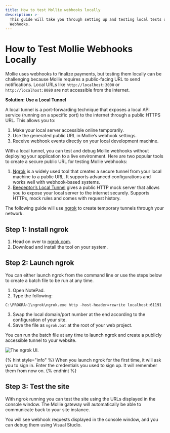 ```yaml
---
title: How to test Mollie webhooks locally
description: >-
  This guide will take you through setting up and testing local tests of Mollie
  Webhooks.
---
```


# How to Test Mollie Webhooks Locally

Mollie uses webhooks to finalize payments, but testing them locally can be challenging because Mollie requires a public-facing URL to send notifications. Local URLs like `http://localhost:3000` or `http://localhost:8080` are not accessible from the internet.

**Solution: Use a Local Tunnel**

A local tunnel is a port-forwarding technique that exposes a local API service (running on a specific port) to the internet through a public HTTPS URL. This allows you to:

1. Make your local server accessible online temporarily.
2. Use the generated public URL in Mollie’s webhook settings.
3. Receive webhook events directly on your local development machine.

With a local tunnel, you can test and debug Mollie webhooks without deploying your application to a live environment. Here are two popular tools to create a secure public URL for testing Mollie webhooks:

1. [Ngrok](https://ngrok.com/?utm_source=docs.umbraco.com) is a widely used tool that creates a secure tunnel from your local machine to a public URL. It supports advanced configurations and works well with webhook-based systems.
2. [Beeceptor’s Local Tunnel](https://beeceptor.com/local-tunnel/?utm_source=docs.umbraco.com) gives a public HTTP mock server that allows you to expose your local server to the internet securely. Supports HTTPs, mock rules and comes with request history. 

The following guide will use [ngrok](https://ngrok.com/?utm_source=docs.umbraco.com) to create temporary tunnels through your network.

## Step 1: Install ngrok

1. Head on over to [ngrok.com](https://ngrok.com/?utm_source=docs.umbraco.com).
2. Download and install the tool on your system.

## Step 2: Launch ngrok

You can either launch ngrok from the command line or use the steps below to create a batch file to be run at any time.

1. Open NotePad.
2. Type the following:

```
C:\PROGRA~1\ngrok\ngrok.exe http -host-header=rewrite localhost:61191
```

3. Swap the local domain/port number at the end according to the configuration of your site.
4. Save the file as `ngrok.bat` at the root of your web project.

You can run the batch file at any time to launch ngrok and create a publicly accessible tunnel to your website.

![The ngrok UI.](../../media/ngrok.png)

{% hint style="info" %}
When you launch ngrok for the first time, it will ask you to sign in. Enter the credentials you used to sign up. It will remember them from now on.
{% endhint %}

## Step 3: Test the site

With ngrok running you can test the site using the URLs displayed in the console window. The Mollie gateway will automatically be able to communicate back to your site instance.

You will see webhook requests displayed in the console window, and you can debug them using Visual Studio.
